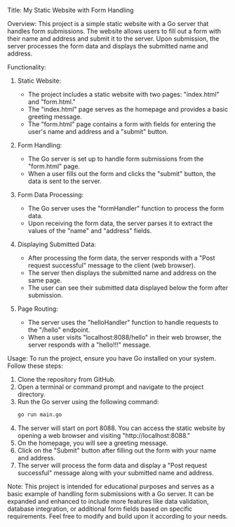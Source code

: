 Title: My Static Website with Form Handling

Overview:
This project is a simple static website with a Go server that handles form submissions. The website allows users to fill out a form with their name and address and submit it to the server. Upon submission, the server processes the form data and displays the submitted name and address.

Functionality:
1. Static Website:
   - The project includes a static website with two pages: "index.html" and "form.html."
   - The "index.html" page serves as the homepage and provides a basic greeting message.
   - The "form.html" page contains a form with fields for entering the user's name and address and a "submit" button.

2. Form Handling:
   - The Go server is set up to handle form submissions from the "form.html" page.
   - When a user fills out the form and clicks the "submit" button, the data is sent to the server.

3. Form Data Processing:
   - The Go server uses the "formHandler" function to process the form data.
   - Upon receiving the form data, the server parses it to extract the values of the "name" and "address" fields.

4. Displaying Submitted Data:
   - After processing the form data, the server responds with a "Post request successful" message to the client (web browser).
   - The server then displays the submitted name and address on the same page.
   - The user can see their submitted data displayed below the form after submission.

5. Page Routing:
   - The server uses the "helloHandler" function to handle requests to the "/hello" endpoint.
   - When a user visits "localhost:8088/hello" in their web browser, the server responds with a "hello!!!" message.

Usage:
To run the project, ensure you have Go installed on your system. Follow these steps:

1. Clone the repository from GitHub.
2. Open a terminal or command prompt and navigate to the project directory.
3. Run the Go server using the following command:
   ```bash
   go run main.go
   ```
4. The server will start on port 8088. You can access the static website by opening a web browser and visiting "http://localhost:8088."
5. On the homepage, you will see a greeting message.
6. Click on the "Submit" button after filling out the form with your name and address.
7. The server will process the form data and display a "Post request successful" message along with your submitted name and address.

Note:
This project is intended for educational purposes and serves as a basic example of handling form submissions with a Go server. It can be expanded and enhanced to include more features like data validation, database integration, or additional form fields based on specific requirements. Feel free to modify and build upon it according to your needs.

